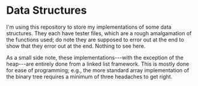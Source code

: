 # Data Structures

I'm using this repository to store my implementations of some data structures. They each have tester files, which are a rough amalgamation of the functions used; do note they are supposed to error out at the end to show that they error out at the end. Nothing to see here.

As a small side note, these implementations---with the exception of the heap---are entirely done from a linked list framework. This is mostly done for ease of programming; e.g., the more standard array implementation of the binary tree requires a minimum of three headaches to get right.
